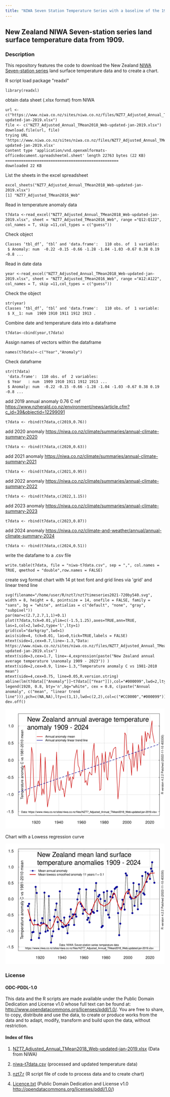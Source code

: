 ```yaml
---
title: "NIWA Seven Station Temperature Series with a baseline of the 1961-1990 average"
---
```


## New Zealand NIWA Seven-station series land surface temperature data from 1909. 

### Description

This repository features the code to download the New Zealand [NIWA Seven-station series](https://www.niwa.co.nz/our-science/climate/information-and-resources/nz-temp-record/seven-station-series-temperature-data) land surface temperature data and to create a chart.

R script
load package "readxl"
```{r}
library(readxl)
```

obtain data sheet (.xlsx format) from NIWA
```{r}
url <- c("https://www.niwa.co.nz/sites/niwa.co.nz/files/NZT7_Adjusted_Annual_TMean2018_Web-updated-jan-2019.xlsx")
file <- c("NZT7_Adjusted_Annual_TMean2018_Web-updated-jan-2019.xlsx")
download.file(url, file)
trying URL 'https://www.niwa.co.nz/sites/niwa.co.nz/files/NZT7_Adjusted_Annual_TMean2018_Web-updated-jan-2019.xlsx'
Content type 'application/vnd.openxmlformats-officedocument.spreadsheetml.sheet' length 22763 bytes (22 KB)
==================================================
downloaded 22 KB
```

List the sheets in the excel spreadsheet
```{r} 
excel_sheets("NZT7_Adjusted_Annual_TMean2018_Web-updated-jan-2019.xlsx")
[1] "NZT7_Adjusted_TMean2016_Web"
```
Read in temperature anomaly data

```{r}
t7data <-read_excel("NZT7_Adjusted_Annual_TMean2018_Web-updated-jan-2019.xlsx", sheet = "NZT7_Adjusted_TMean2016_Web", range ="Q12:Q122", col_names = T, skip =11,col_types = c("guess"))
```
Check object
```{r}str(t7data)
Classes ‘tbl_df’, ‘tbl’ and 'data.frame':	110 obs. of  1 variable:
 $ Anomaly: num  -0.22 -0.15 -0.66 -1.28 -1.04 -1.03 -0.67 0.38 0.19 -0.8 ...
```
Read in date data
```{r}
year <-read_excel("NZT7_Adjusted_Annual_TMean2018_Web-updated-jan-2019.xlsx", sheet = "NZT7_Adjusted_TMean2016_Web", range ="A12:A122", col_names = T, skip =11,col_types = c("guess"))
```
Check the object
```{r}
str(year) 
Classes ‘tbl_df’, ‘tbl’ and 'data.frame':	110 obs. of  1 variable:
 $ X__1: num  1909 1910 1911 1912 1913 . 
```

Combine date and temperature data into a dataframe 
```{r}
t7data<-cbind(year,t7data)
```
Assign names of vectors within the dataframe
```{r}
names(t7data)<-c("Year","Anomaly")
```
Check dataframe
```{r}
str(t7data)
 'data.frame':	110 obs. of  2 variables:
 $ Year   : num  1909 1910 1911 1912 1913 ...
 $ Anomaly: num  -0.22 -0.15 -0.66 -1.28 -1.04 -1.03 -0.67 0.38 0.19 -0.8 ...
```
add 2019 annual anomaly 0.76 C ref https://www.nzherald.co.nz/environment/news/article.cfm?c_id=39&objectid=12299091
```{r}
t7data <- rbind(t7data,c(2019,0.76))
```
add 2020 anomaly https://niwa.co.nz/climate/summaries/annual-climate-summary-2020 
```{r}
t7data <- rbind(t7data,c(2020,0.63))
```
add 2021 anomaly https://niwa.co.nz/climate/summaries/annual-climate-summary-2021
```{r}
t7data <- rbind(t7data,c(2021,0.95))
```
add 2022 anomaly https://niwa.co.nz/climate/summaries/annual-climate-summary-2022
```{r}
t7data <- rbind(t7data,c(2022,1.15))
```
add 2023 anomaly https://niwa.co.nz/climate/summaries/annual-climate-summary-2023
```{r}
t7data <- rbind(t7data,c(2023,0.87))
```
add 2024 anomaly https://niwa.co.nz/climate-and-weather/annual/annual-climate-summary-2024
```{r}
t7data <- rbind(t7data,c(2024,0.51))
```
write the datafame to a .csv file
```{r}
write.table(t7data, file = "niwa-t7data.csv", sep = ",", col.names = TRUE, qmethod = "double",row.names = FALSE)
```

create svg format chart with 14 pt text font and grid lines via 'grid' and linear trend line

```{r}
svg(filename="/home/user/R/nzt7/nzt7timeseries2021-720by540.svg", width = 8, height = 6, pointsize = 14, onefile = FALSE, family = "sans", bg = "white", antialias = c("default", "none", "gray", "subpixel"))  
par(mar=c(2.7,2.7,1,1)+0.1)
plot(t7data,tck=0.01,ylim=c(-1.5,1.25),axes=TRUE,ann=TRUE, las=1,col=2,lwd=2,type='l',lty=1)
grid(col="darkgray",lwd=1)
axis(side=4, tck=0.01, las=0,tick=TRUE,labels = FALSE)
mtext(side=1,cex=0.7,line=-1.3,"Data: https://www.niwa.co.nz/sites/niwa.co.nz/files/NZT7_Adjusted_Annual_TMean2018_Web-updated-jan-2019.xlsx")
mtext(side=3,cex=1.7, line=-4,expression(paste("New Zealand annual average temperature \nanomaly 1909 - 2023")) )
mtext(side=2,cex=0.9, line=-1.3,"Temperature anomaly C vs 1981-2010 mean")
mtext(side=4,cex=0.75, line=0.05,R.version.string)
abline(lm(t7data[["Anomaly"]]~t7data[["Year"]]),col="#000099",lwd=2,lty=1)
legend(1920, 0.8, bty='n',bg="white", cex = 0.8, c(paste("Annual anomaly", c("mean", "linear trend line"))),pch=c(NA,NA),lty=c(1,1),lwd=c(2,2),col=c("#CC0000","#000099"))
dev.off()
```

![New Zealand Mean Land Surface \nTemperature Anomalies 1909 - 2022](nzt7timeseries2022-720by540.svg)

Chart with a Lowess regression curve

![New Zealand Mean Land Surface Temperature Anomalies 1909 - 2022](NZ-T7-land-temp-anom-2022-720by540.svg)

### License

#### ODC-PDDL-1.0

This data and the R scripts are made available under the Public Domain Dedication and License v1.0 whose full text can be found at: http://www.opendatacommons.org/licenses/pddl/1.0/. You are free to share, to copy, distribute and use the data, to create or produce works from the data and to adapt, modify, transform and build upon the data, without restriction.


#### Index of files

1. [NZT7_Adjusted_Annual_TMean2018_Web-updated-jan-2019.xlsx](NZT7_Adjusted_Annual_TMean2018_Web-updated-jan-2019.xlsx) (Data from NIWA)

2. [niwa-t7data.csv](niwa-t7data.csv) (processed and updated temperature data)

3. [nzt7.r](nzt7.r)     (R script file of code to process data and to create chart)

4. [Licence.txt](Licence.txt) (Public Domain  Dedication and License v1.0 http://opendatacommons.org/licenses/pddl/1.0/)

